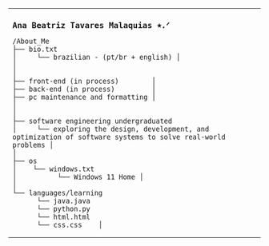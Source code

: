 <table>
  <tr>
    <td>
      <h2 style="font-family: monospace; font-size: 16px; align: center;">
        Ana Beatriz Tavares Malaquias ⭑.ᐟ
      </h2>
    

    /About_Me 
    ├── bio.txt 
    │     └── brazilian - (pt/br + english) │ 
    │ 
    │
    ├── front-end (in process)        │ 
    ├── back-end (in process)         │
    ├── pc maintenance and formatting │
    │ 
    │
    ├── software engineering undergraduated  
    │     └── exploring the design, development, and optimization of software systems to solve real-world problems │
    │
    ├── os  
    │    └── windows.txt 
    │          └── Windows 11 Home │
    │
    └── languages/learning
          └── java.java 
          └── python.py  
          └── html.html  
          └── css.css    │
    
  </tr>
</table>

